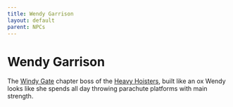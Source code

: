 ```yaml
---
title: Wendy Garrison
layout: default
parent: NPCs
---
```


# Wendy Garrison
The [Windy Gate](/FATE_in_the_BAWG/locations/Windy_gate.html) chapter boss of the [Heavy Hoisters](/FATE_in_the_BAWG/factions/heavy_hoisters.html), built like an ox Wendy looks like she spends all day throwing parachute platforms with main strength.
